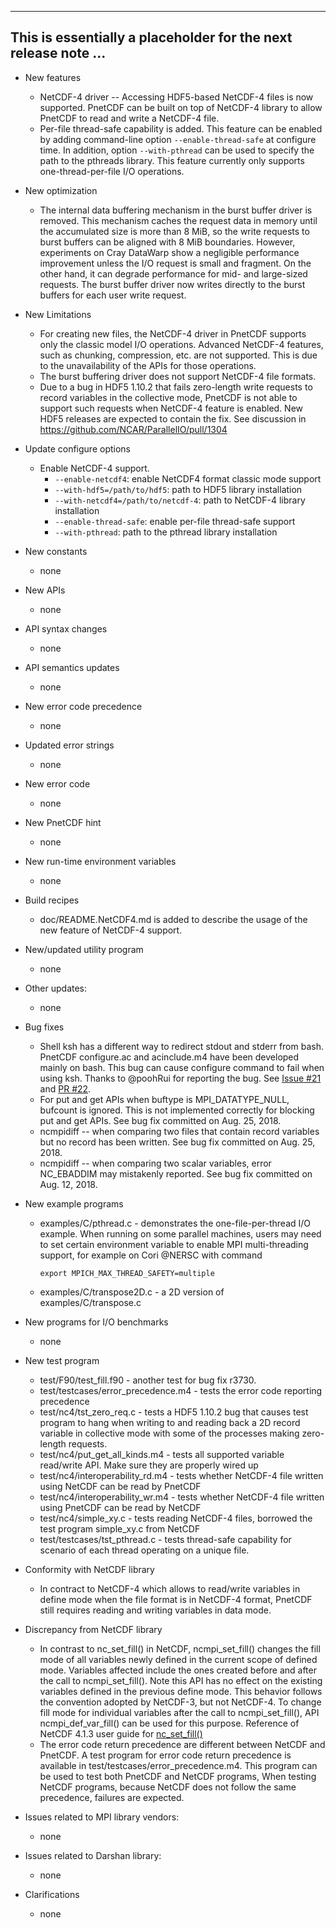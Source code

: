 ------------------------------------------------------------------------------
This is essentially a placeholder for the next release note ...
------------------------------------------------------------------------------

* New features
  + NetCDF-4 driver -- Accessing HDF5-based NetCDF-4 files is now supported.
    PnetCDF can be built on top of NetCDF-4 library to allow PnetCDF to read
    and write a NetCDF-4 file.
  + Per-file thread-safe capability is added. This feature can be enabled by
    adding command-line option `--enable-thread-safe` at configure time. In
    addition, option `--with-pthread` can be used to specify the path to the
    pthreads library. This feature currently only supports one-thread-per-file
    I/O operations.

* New optimization
  + The internal data buffering mechanism in the burst buffer driver is
    removed. This mechanism caches the request data in memory until the
    accumulated size is more than 8 MiB, so the write requests to burst buffers
    can be aligned with 8 MiB boundaries. However, experiments on Cray DataWarp
    show a negligible performance improvement unless the I/O request is small
    and fragment. On the other hand, it can degrade performance for mid- and
    large-sized requests. The burst buffer driver now writes directly to the
    burst buffers for each user write request.

* New Limitations
  + For creating new files, the NetCDF-4 driver in PnetCDF supports only the
    classic model I/O operations. Advanced NetCDF-4 features, such as chunking,
    compression, etc. are not supported. This is due to the unavailability of
    the APIs for those operations.
  + The burst buffering driver does not support NetCDF-4 file formats.
  + Due to a bug in HDF5 1.10.2 that fails zero-length write requests to record
    variables in the collective mode, PnetCDF is not able to support such
    requests when NetCDF-4 feature is enabled. New HDF5 releases are expected
    to contain the fix. See discussion in https://github.com/NCAR/ParallelIO/pull/1304

* Update configure options
  + Enable NetCDF-4 support.
    - `--enable-netcdf4`: enable NetCDF4 format classic mode support
    - `--with-hdf5=/path/to/hdf5`: path to HDF5 library installation
    - `--with-netcdf4=/path/to/netcdf-4`: path to NetCDF-4 library installation
    - `--enable-thread-safe`: enable per-file thread-safe support
    - `--with-pthread`: path to the pthread library installation

* New constants
  + none

* New APIs
  + none

* API syntax changes
  + none

* API semantics updates
  + none

* New error code precedence
  + none

* Updated error strings
  + none

* New error code
  + none

* New PnetCDF hint
  + none

* New run-time environment variables
  + none

* Build recipes
  + doc/README.NetCDF4.md is added to describe the usage of the new feature of
    NetCDF-4 support.

* New/updated utility program
  + none

* Other updates:
  + none

* Bug fixes
  + Shell ksh has a different way to redirect stdout and stderr from bash.
    PnetCDF configure.ac and acinclude.m4 have been developed mainly on bash.
    This bug can cause configure command to fail when using ksh. Thanks to
    @poohRui for reporting the bug. See
    [Issue #21](https://github.com/Parallel-NetCDF/PnetCDF/issues/21) and
    [PR #22](https://github.com/Parallel-NetCDF/PnetCDF/pull/22).
  + For put and get APIs when buftype is MPI_DATATYPE_NULL, bufcount is
    ignored. This is not implemented correctly for blocking put and get APIs.
    See bug fix committed on Aug. 25, 2018.
  + ncmpidiff -- when comparing two files that contain record variables but
    no record has been written. See bug fix committed on Aug. 25, 2018.
  + ncmpidiff -- when comparing two scalar variables, error NC_EBADDIM may
    mistakenly reported. See bug fix committed on Aug. 12, 2018.

* New example programs
  + examples/C/pthread.c - demonstrates the one-file-per-thread I/O example.
    When running on some parallel machines, users may need to set certain
    environment variable to enable MPI multi-threading support, for example on
    Cori @NERSC with command
    ```
    export MPICH_MAX_THREAD_SAFETY=multiple
    ```
  + examples/C/transpose2D.c - a 2D version of examples/C/transpose.c

* New programs for I/O benchmarks
  + none

* New test program
  + test/F90/test_fill.f90 - another test for bug fix r3730.
  + test/testcases/error_precedence.m4 - tests the error code reporting
    precedence
  + test/nc4/tst_zero_req.c - tests a HDF5 1.10.2 bug that causes test program
    to hang when writing to and reading back a 2D record variable in collective
    mode with some of the processes making zero-length requests.
  + test/nc4/put_get_all_kinds.m4 - tests all supported variable read/write
    API. Make sure they are properly wired up
  + test/nc4/interoperability_rd.m4 - tests whether NetCDF-4 file written using
    NetCDF can be read by PnetCDF
  + test/nc4/interoperability_wr.m4 - tests whether NetCDF-4 file written using
    PnetCDF can be read by NetCDF
  + test/nc4/simple_xy.c - tests reading NetCDF-4 files, borrowed the test
    program simple_xy.c from NetCDF
  + test/testcases/tst_pthread.c - tests thread-safe capability for scenario of
    each thread operating on a unique file.

* Conformity with NetCDF library
  + In contract to NetCDF-4 which allows to read/write variables in define mode
    when the file format is in NetCDF-4 format, PnetCDF still requires reading
    and writing variables in data mode.

* Discrepancy from NetCDF library
  + In contrast to nc_set_fill() in NetCDF, ncmpi_set_fill() changes the fill
    mode of all variables newly defined in the current scope of defined mode.
    Variables affected include the ones created before and after the call to
    ncmpi_set_fill(). Note this API has no effect on the existing variables
    defined in the previous define mode. This behavior follows the convention
    adopted by NetCDF-3, but not NetCDF-4. To change fill mode for individual
    variables after the call to ncmpi_set_fill(), API ncmpi_def_var_fill() can
    be used for this purpose. Reference of NetCDF 4.1.3 user guide for
    [nc_set_fill()](https://www.unidata.ucar.edu/software/netcdf/documentation/historic/netcdf-c/nc_005fset_005ffill.html)
  + The error code return precedence are different between NetCDF and PnetCDF.
    A test program for error code return precedence is available in
    test/testcases/error_precedence.m4. This program can be used to test both
    PnetCDF and NetCDF programs, When testing NetCDF programs, because NetCDF
    does not follow the same precedence, failures are expected.

* Issues related to MPI library vendors:
  + none

* Issues related to Darshan library:
  + none

* Clarifications
  + none

